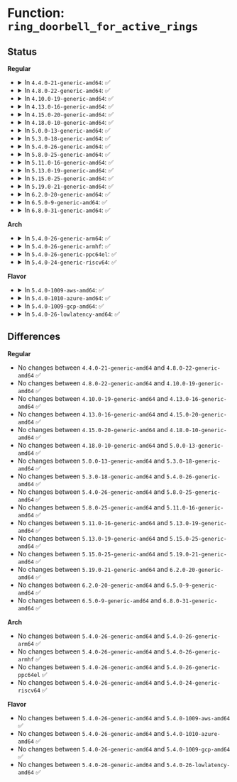 # Function: <code>ring_doorbell_for_active_rings</code>

## Status
<b>Regular</b>
<ul>
<li>
<details>
<summary>In <code>4.4.0-21-generic-amd64</code>: ✅</summary>

```c
void ring_doorbell_for_active_rings(struct xhci_hcd * xhci, unsigned int slot_id, unsigned int ep_index)
```

```json
{
  "name": "ring_doorbell_for_active_rings",
  "collision_type": "Unique Static",
  "inline_type": "No",
  "funcs": [
    {
      "addr": 18446744071585492304,
      "name": "ring_doorbell_for_active_rings",
      "external": false,
      "loc": "drivers/usb/host/xhci-ring.c:350",
      "file": "drivers/usb/host/xhci-ring.c",
      "inline": "seen, unknown",
      "caller_inline": [],
      "caller_func": [
        "drivers/usb/host/xhci-ring.c:handle_cmd_completion",
        "drivers/usb/host/xhci-ring.c:handle_cmd_completion",
        "drivers/usb/host/xhci-ring.c:handle_cmd_completion",
        "drivers/usb/host/xhci-ring.c:handle_cmd_completion"
      ]
    }
  ],
  "symbols": [
    {
      "addr": 18446744071585492304,
      "name": "ring_doorbell_for_active_rings",
      "section": ".text",
      "bind": "STB_LOCAL",
      "size": 177
    }
  ]
}
```
</details>
</li>
<li>
<details>
<summary>In <code>4.8.0-22-generic-amd64</code>: ✅</summary>

```c
void ring_doorbell_for_active_rings(struct xhci_hcd * xhci, unsigned int slot_id, unsigned int ep_index)
```

```json
{
  "name": "ring_doorbell_for_active_rings",
  "collision_type": "Unique Static",
  "inline_type": "No",
  "funcs": [
    {
      "addr": 18446744071585887632,
      "name": "ring_doorbell_for_active_rings",
      "external": false,
      "loc": "drivers/usb/host/xhci-ring.c:339",
      "file": "drivers/usb/host/xhci-ring.c",
      "inline": "seen, unknown",
      "caller_inline": [],
      "caller_func": [
        "drivers/usb/host/xhci-ring.c:handle_cmd_completion",
        "drivers/usb/host/xhci-ring.c:handle_cmd_completion",
        "drivers/usb/host/xhci-ring.c:handle_cmd_completion",
        "drivers/usb/host/xhci-ring.c:handle_cmd_completion"
      ]
    }
  ],
  "symbols": [
    {
      "addr": 18446744071585887632,
      "name": "ring_doorbell_for_active_rings",
      "section": ".text",
      "bind": "STB_LOCAL",
      "size": 197
    }
  ]
}
```
</details>
</li>
<li>
<details>
<summary>In <code>4.10.0-19-generic-amd64</code>: ✅</summary>

```c
void ring_doorbell_for_active_rings(struct xhci_hcd * xhci, unsigned int slot_id, unsigned int ep_index)
```

```json
{
  "name": "ring_doorbell_for_active_rings",
  "collision_type": "Unique Static",
  "inline_type": "No",
  "funcs": [
    {
      "addr": 18446744071586076736,
      "name": "ring_doorbell_for_active_rings",
      "external": false,
      "loc": "drivers/usb/host/xhci-ring.c:423",
      "file": "drivers/usb/host/xhci-ring.c",
      "inline": "seen, unknown",
      "caller_inline": [],
      "caller_func": [
        "drivers/usb/host/xhci-ring.c:handle_cmd_completion",
        "drivers/usb/host/xhci-ring.c:handle_cmd_completion",
        "drivers/usb/host/xhci-ring.c:handle_cmd_completion",
        "drivers/usb/host/xhci-ring.c:handle_cmd_completion"
      ]
    }
  ],
  "symbols": [
    {
      "addr": 18446744071586076736,
      "name": "ring_doorbell_for_active_rings",
      "section": ".text",
      "bind": "STB_LOCAL",
      "size": 197
    }
  ]
}
```
</details>
</li>
<li>
<details>
<summary>In <code>4.13.0-16-generic-amd64</code>: ✅</summary>

```c
void ring_doorbell_for_active_rings(struct xhci_hcd * xhci, unsigned int slot_id, unsigned int ep_index)
```

```json
{
  "name": "ring_doorbell_for_active_rings",
  "collision_type": "Unique Static",
  "inline_type": "No",
  "funcs": [
    {
      "addr": 18446744071586158320,
      "name": "ring_doorbell_for_active_rings",
      "external": false,
      "loc": "drivers/usb/host/xhci-ring.c:422",
      "file": "drivers/usb/host/xhci-ring.c",
      "inline": "seen, unknown",
      "caller_inline": [],
      "caller_func": [
        "drivers/usb/host/xhci-ring.c:handle_cmd_completion",
        "drivers/usb/host/xhci-ring.c:handle_cmd_completion",
        "drivers/usb/host/xhci-ring.c:handle_cmd_completion",
        "drivers/usb/host/xhci-ring.c:handle_cmd_completion"
      ]
    }
  ],
  "symbols": [
    {
      "addr": 18446744071586158320,
      "name": "ring_doorbell_for_active_rings",
      "section": ".text",
      "bind": "STB_LOCAL",
      "size": 194
    }
  ]
}
```
</details>
</li>
<li>
<details>
<summary>In <code>4.15.0-20-generic-amd64</code>: ✅</summary>

```c
void ring_doorbell_for_active_rings(struct xhci_hcd * xhci, unsigned int slot_id, unsigned int ep_index)
```

```json
{
  "name": "ring_doorbell_for_active_rings",
  "collision_type": "Unique Static",
  "inline_type": "No",
  "funcs": [
    {
      "addr": 18446744071586603472,
      "name": "ring_doorbell_for_active_rings",
      "external": false,
      "loc": "drivers/usb/host/xhci-ring.c:411",
      "file": "drivers/usb/host/xhci-ring.c",
      "inline": "seen, unknown",
      "caller_inline": [],
      "caller_func": [
        "drivers/usb/host/xhci-ring.c:handle_cmd_completion",
        "drivers/usb/host/xhci-ring.c:handle_cmd_completion",
        "drivers/usb/host/xhci-ring.c:handle_cmd_completion",
        "drivers/usb/host/xhci-ring.c:handle_cmd_completion"
      ]
    }
  ],
  "symbols": [
    {
      "addr": 18446744071586603472,
      "name": "ring_doorbell_for_active_rings",
      "section": ".text",
      "bind": "STB_LOCAL",
      "size": 194
    }
  ]
}
```
</details>
</li>
<li>
<details>
<summary>In <code>4.18.0-10-generic-amd64</code>: ✅</summary>

```c
void ring_doorbell_for_active_rings(struct xhci_hcd * xhci, unsigned int slot_id, unsigned int ep_index)
```

```json
{
  "name": "ring_doorbell_for_active_rings",
  "collision_type": "Unique Static",
  "inline_type": "No",
  "funcs": [
    {
      "addr": 18446744071586869024,
      "name": "ring_doorbell_for_active_rings",
      "external": false,
      "loc": "drivers/usb/host/xhci-ring.c:411",
      "file": "drivers/usb/host/xhci-ring.c",
      "inline": "seen, unknown",
      "caller_inline": [],
      "caller_func": [
        "drivers/usb/host/xhci-ring.c:handle_cmd_completion",
        "drivers/usb/host/xhci-ring.c:handle_cmd_completion",
        "drivers/usb/host/xhci-ring.c:handle_cmd_completion",
        "drivers/usb/host/xhci-ring.c:handle_cmd_completion"
      ]
    }
  ],
  "symbols": [
    {
      "addr": 18446744071586869024,
      "name": "ring_doorbell_for_active_rings",
      "section": ".text",
      "bind": "STB_LOCAL",
      "size": 191
    }
  ]
}
```
</details>
</li>
<li>
<details>
<summary>In <code>5.0.0-13-generic-amd64</code>: ✅</summary>

```c
void ring_doorbell_for_active_rings(struct xhci_hcd * xhci, unsigned int slot_id, unsigned int ep_index)
```

```json
{
  "name": "ring_doorbell_for_active_rings",
  "collision_type": "Unique Static",
  "inline_type": "No",
  "funcs": [
    {
      "addr": 18446744071587024336,
      "name": "ring_doorbell_for_active_rings",
      "external": false,
      "loc": "drivers/usb/host/xhci-ring.c:411",
      "file": "drivers/usb/host/xhci-ring.c",
      "inline": "seen, unknown",
      "caller_inline": [],
      "caller_func": [
        "drivers/usb/host/xhci-ring.c:handle_cmd_completion",
        "drivers/usb/host/xhci-ring.c:handle_cmd_completion",
        "drivers/usb/host/xhci-ring.c:handle_cmd_completion",
        "drivers/usb/host/xhci-ring.c:handle_cmd_completion",
        "drivers/usb/host/xhci-ring.c:handle_cmd_completion"
      ]
    }
  ],
  "symbols": [
    {
      "addr": 18446744071587024336,
      "name": "ring_doorbell_for_active_rings",
      "section": ".text",
      "bind": "STB_LOCAL",
      "size": 191
    }
  ]
}
```
</details>
</li>
<li>
<details>
<summary>In <code>5.3.0-18-generic-amd64</code>: ✅</summary>

```c
void ring_doorbell_for_active_rings(struct xhci_hcd * xhci, unsigned int slot_id, unsigned int ep_index)
```

```json
{
  "name": "ring_doorbell_for_active_rings",
  "collision_type": "Unique Static",
  "inline_type": "No",
  "funcs": [
    {
      "addr": 18446744071587285808,
      "name": "ring_doorbell_for_active_rings",
      "external": false,
      "loc": "drivers/usb/host/xhci-ring.c:411",
      "file": "drivers/usb/host/xhci-ring.c",
      "inline": "seen, unknown",
      "caller_inline": [],
      "caller_func": [
        "drivers/usb/host/xhci-ring.c:handle_cmd_completion",
        "drivers/usb/host/xhci-ring.c:handle_cmd_completion",
        "drivers/usb/host/xhci-ring.c:xhci_ring_doorbell_for_active_rings"
      ]
    }
  ],
  "symbols": [
    {
      "addr": 18446744071587285808,
      "name": "ring_doorbell_for_active_rings",
      "section": ".text",
      "bind": "STB_LOCAL",
      "size": 197
    }
  ]
}
```
</details>
</li>
<li>
<details>
<summary>In <code>5.4.0-26-generic-amd64</code>: ✅</summary>

```c
void ring_doorbell_for_active_rings(struct xhci_hcd * xhci, unsigned int slot_id, unsigned int ep_index)
```

```json
{
  "name": "ring_doorbell_for_active_rings",
  "collision_type": "Unique Static",
  "inline_type": "No",
  "funcs": [
    {
      "addr": 18446744071587486592,
      "name": "ring_doorbell_for_active_rings",
      "external": false,
      "loc": "drivers/usb/host/xhci-ring.c:411",
      "file": "drivers/usb/host/xhci-ring.c",
      "inline": "seen, unknown",
      "caller_inline": [],
      "caller_func": [
        "drivers/usb/host/xhci-ring.c:handle_cmd_completion",
        "drivers/usb/host/xhci-ring.c:handle_cmd_completion",
        "drivers/usb/host/xhci-ring.c:xhci_ring_doorbell_for_active_rings"
      ]
    }
  ],
  "symbols": [
    {
      "addr": 18446744071587486592,
      "name": "ring_doorbell_for_active_rings",
      "section": ".text",
      "bind": "STB_LOCAL",
      "size": 197
    }
  ]
}
```
</details>
</li>
<li>
<details>
<summary>In <code>5.8.0-25-generic-amd64</code>: ✅</summary>

```c
void ring_doorbell_for_active_rings(struct xhci_hcd * xhci, unsigned int slot_id, unsigned int ep_index)
```

```json
{
  "name": "ring_doorbell_for_active_rings",
  "collision_type": "Unique Static",
  "inline_type": "No",
  "funcs": [
    {
      "addr": 18446744071588359824,
      "name": "ring_doorbell_for_active_rings",
      "external": false,
      "loc": "drivers/usb/host/xhci-ring.c:417",
      "file": "drivers/usb/host/xhci-ring.c",
      "inline": "seen, unknown",
      "caller_inline": [],
      "caller_func": [
        "drivers/usb/host/xhci-ring.c:xhci_handle_cmd_reset_ep",
        "drivers/usb/host/xhci-ring.c:xhci_ring_doorbell_for_active_rings"
      ]
    }
  ],
  "symbols": [
    {
      "addr": 18446744071588359824,
      "name": "ring_doorbell_for_active_rings",
      "section": ".text",
      "bind": "STB_LOCAL",
      "size": 181
    }
  ]
}
```
</details>
</li>
<li>
<details>
<summary>In <code>5.11.0-16-generic-amd64</code>: ✅</summary>

```c
void ring_doorbell_for_active_rings(struct xhci_hcd * xhci, unsigned int slot_id, unsigned int ep_index)
```

```json
{
  "name": "ring_doorbell_for_active_rings",
  "collision_type": "Unique Static",
  "inline_type": "No",
  "funcs": [
    {
      "addr": 18446744071588390112,
      "name": "ring_doorbell_for_active_rings",
      "external": false,
      "loc": "drivers/usb/host/xhci-ring.c:417",
      "file": "drivers/usb/host/xhci-ring.c",
      "inline": "seen, unknown",
      "caller_inline": [],
      "caller_func": [
        "drivers/usb/host/xhci-ring.c:xhci_handle_cmd_reset_ep",
        "drivers/usb/host/xhci-ring.c:xhci_ring_doorbell_for_active_rings"
      ]
    }
  ],
  "symbols": [
    {
      "addr": 18446744071588390112,
      "name": "ring_doorbell_for_active_rings",
      "section": ".text",
      "bind": "STB_LOCAL",
      "size": 181
    }
  ]
}
```
</details>
</li>
<li>
<details>
<summary>In <code>5.13.0-19-generic-amd64</code>: ✅</summary>

```c
void ring_doorbell_for_active_rings(struct xhci_hcd * xhci, unsigned int slot_id, unsigned int ep_index)
```

```json
{
  "name": "ring_doorbell_for_active_rings",
  "collision_type": "Unique Static",
  "inline_type": "No",
  "funcs": [
    {
      "addr": 18446744071588272176,
      "name": "ring_doorbell_for_active_rings",
      "external": false,
      "loc": "drivers/usb/host/xhci-ring.c:440",
      "file": "drivers/usb/host/xhci-ring.c",
      "inline": "seen, unknown",
      "caller_inline": [],
      "caller_func": [
        "drivers/usb/host/xhci-ring.c:xhci_handle_cmd_reset_ep",
        "drivers/usb/host/xhci-ring.c:xhci_ring_doorbell_for_active_rings"
      ]
    }
  ],
  "symbols": [
    {
      "addr": 18446744071588272176,
      "name": "ring_doorbell_for_active_rings",
      "section": ".text",
      "bind": "STB_LOCAL",
      "size": 180
    }
  ]
}
```
</details>
</li>
<li>
<details>
<summary>In <code>5.15.0-25-generic-amd64</code>: ✅</summary>

```c
void ring_doorbell_for_active_rings(struct xhci_hcd * xhci, unsigned int slot_id, unsigned int ep_index)
```

```json
{
  "name": "ring_doorbell_for_active_rings",
  "collision_type": "Unique Static",
  "inline_type": "No",
  "funcs": [
    {
      "addr": 18446744071588923904,
      "name": "ring_doorbell_for_active_rings",
      "external": false,
      "loc": "drivers/usb/host/xhci-ring.c:453",
      "file": "drivers/usb/host/xhci-ring.c",
      "inline": "seen, unknown",
      "caller_inline": [],
      "caller_func": [
        "drivers/usb/host/xhci-ring.c:xhci_handle_cmd_reset_ep",
        "drivers/usb/host/xhci-ring.c:xhci_ring_doorbell_for_active_rings"
      ]
    }
  ],
  "symbols": [
    {
      "addr": 18446744071588923904,
      "name": "ring_doorbell_for_active_rings",
      "section": ".text",
      "bind": "STB_LOCAL",
      "size": 248
    }
  ]
}
```
</details>
</li>
<li>
<details>
<summary>In <code>5.19.0-21-generic-amd64</code>: ✅</summary>

```c
void ring_doorbell_for_active_rings(struct xhci_hcd * xhci, unsigned int slot_id, unsigned int ep_index)
```

```json
{
  "name": "ring_doorbell_for_active_rings",
  "collision_type": "Unique Static",
  "inline_type": "No",
  "funcs": [
    {
      "addr": 18446744071590354848,
      "name": "ring_doorbell_for_active_rings",
      "external": false,
      "loc": "drivers/usb/host/xhci-ring.c:453",
      "file": "drivers/usb/host/xhci-ring.c",
      "inline": "seen, unknown",
      "caller_inline": [],
      "caller_func": [
        "drivers/usb/host/xhci-ring.c:handle_cmd_completion",
        "drivers/usb/host/xhci-ring.c:xhci_ring_doorbell_for_active_rings"
      ]
    }
  ],
  "symbols": [
    {
      "addr": 18446744071590354848,
      "name": "ring_doorbell_for_active_rings",
      "section": ".text",
      "bind": "STB_LOCAL",
      "size": 278
    }
  ]
}
```
</details>
</li>
<li>
<details>
<summary>In <code>6.2.0-20-generic-amd64</code>: ✅</summary>

```c
void ring_doorbell_for_active_rings(struct xhci_hcd * xhci, unsigned int slot_id, unsigned int ep_index)
```

```json
{
  "name": "ring_doorbell_for_active_rings",
  "collision_type": "Unique Static",
  "inline_type": "No",
  "funcs": [
    {
      "addr": 18446744071591985808,
      "name": "ring_doorbell_for_active_rings",
      "external": false,
      "loc": "drivers/usb/host/xhci-ring.c:453",
      "file": "drivers/usb/host/xhci-ring.c",
      "inline": "seen, unknown",
      "caller_inline": [],
      "caller_func": [
        "drivers/usb/host/xhci-ring.c:handle_cmd_completion",
        "drivers/usb/host/xhci-ring.c:xhci_ring_doorbell_for_active_rings"
      ]
    }
  ],
  "symbols": [
    {
      "addr": 18446744071591985808,
      "name": "ring_doorbell_for_active_rings",
      "section": ".text",
      "bind": "STB_LOCAL",
      "size": 278
    }
  ]
}
```
</details>
</li>
<li>
<details>
<summary>In <code>6.5.0-9-generic-amd64</code>: ✅</summary>

```c
void ring_doorbell_for_active_rings(struct xhci_hcd * xhci, unsigned int slot_id, unsigned int ep_index)
```

```json
{
  "name": "ring_doorbell_for_active_rings",
  "collision_type": "Unique Static",
  "inline_type": "No",
  "funcs": [
    {
      "addr": 18446744071592408224,
      "name": "ring_doorbell_for_active_rings",
      "external": false,
      "loc": "drivers/usb/host/xhci-ring.c:507",
      "file": "drivers/usb/host/xhci-ring.c",
      "inline": "seen, unknown",
      "caller_inline": [],
      "caller_func": [
        "drivers/usb/host/xhci-ring.c:handle_cmd_completion",
        "drivers/usb/host/xhci-ring.c:xhci_ring_doorbell_for_active_rings"
      ]
    }
  ],
  "symbols": [
    {
      "addr": 18446744071592408224,
      "name": "ring_doorbell_for_active_rings",
      "section": ".text",
      "bind": "STB_LOCAL",
      "size": 304
    }
  ]
}
```
</details>
</li>
<li>
<details>
<summary>In <code>6.8.0-31-generic-amd64</code>: ✅</summary>

```c
void ring_doorbell_for_active_rings(struct xhci_hcd * xhci, unsigned int slot_id, unsigned int ep_index)
```

```json
{
  "name": "ring_doorbell_for_active_rings",
  "collision_type": "Unique Static",
  "inline_type": "No",
  "funcs": [
    {
      "addr": 18446744071593151680,
      "name": "ring_doorbell_for_active_rings",
      "external": false,
      "loc": "drivers/usb/host/xhci-ring.c:515",
      "file": "drivers/usb/host/xhci-ring.c",
      "inline": "seen, unknown",
      "caller_inline": [],
      "caller_func": [
        "drivers/usb/host/xhci-ring.c:handle_cmd_completion",
        "drivers/usb/host/xhci-ring.c:xhci_ring_doorbell_for_active_rings"
      ]
    }
  ],
  "symbols": [
    {
      "addr": 18446744071593151680,
      "name": "ring_doorbell_for_active_rings",
      "section": ".text",
      "bind": "STB_LOCAL",
      "size": 304
    }
  ]
}
```
</details>
</li>
</ul>
<b>Arch</b>
<ul>
<li>
<details>
<summary>In <code>5.4.0-26-generic-arm64</code>: ✅</summary>

```c
void ring_doorbell_for_active_rings(struct xhci_hcd * xhci, unsigned int slot_id, unsigned int ep_index)
```

```json
{
  "name": "ring_doorbell_for_active_rings",
  "collision_type": "Unique Static",
  "inline_type": "No",
  "funcs": [
    {
      "addr": 18446603336500624440,
      "name": "ring_doorbell_for_active_rings",
      "external": false,
      "loc": "drivers/usb/host/xhci-ring.c:411",
      "file": "drivers/usb/host/xhci-ring.c",
      "inline": "seen, unknown",
      "caller_inline": [],
      "caller_func": [
        "drivers/usb/host/xhci-ring.c:handle_cmd_completion",
        "drivers/usb/host/xhci-ring.c:handle_cmd_completion",
        "drivers/usb/host/xhci-ring.c:xhci_ring_doorbell_for_active_rings"
      ]
    }
  ],
  "symbols": [
    {
      "addr": 18446603336500624440,
      "name": "ring_doorbell_for_active_rings",
      "section": ".text",
      "bind": "STB_LOCAL",
      "size": 280
    }
  ]
}
```
</details>
</li>
<li>
<details>
<summary>In <code>5.4.0-26-generic-armhf</code>: ✅</summary>

```c
void ring_doorbell_for_active_rings(struct xhci_hcd * xhci, unsigned int slot_id, unsigned int ep_index)
```

```json
{
  "name": "ring_doorbell_for_active_rings",
  "collision_type": "Unique Static",
  "inline_type": "No",
  "funcs": [
    {
      "addr": 3233084304,
      "name": "ring_doorbell_for_active_rings",
      "external": false,
      "loc": "drivers/usb/host/xhci-ring.c:411",
      "file": "drivers/usb/host/xhci-ring.c",
      "inline": "seen, unknown",
      "caller_inline": [],
      "caller_func": [
        "drivers/usb/host/xhci-ring.c:handle_cmd_completion",
        "drivers/usb/host/xhci-ring.c:handle_cmd_completion",
        "drivers/usb/host/xhci-ring.c:xhci_handle_cmd_set_deq",
        "drivers/usb/host/xhci-ring.c:xhci_ring_doorbell_for_active_rings"
      ]
    }
  ],
  "symbols": [
    {
      "addr": 3233084304,
      "name": "ring_doorbell_for_active_rings",
      "section": ".text",
      "bind": "STB_LOCAL",
      "size": 268
    }
  ]
}
```
</details>
</li>
<li>
<details>
<summary>In <code>5.4.0-26-generic-ppc64el</code>: ✅</summary>

```c
void ring_doorbell_for_active_rings(struct xhci_hcd * xhci, unsigned int slot_id, unsigned int ep_index)
```

```json
{
  "name": "ring_doorbell_for_active_rings",
  "collision_type": "Unique Static",
  "inline_type": "No",
  "funcs": [
    {
      "addr": 13835058055294041136,
      "name": "ring_doorbell_for_active_rings",
      "external": false,
      "loc": "drivers/usb/host/xhci-ring.c:411",
      "file": "drivers/usb/host/xhci-ring.c",
      "inline": "seen, unknown",
      "caller_inline": [],
      "caller_func": [
        "drivers/usb/host/xhci-ring.c:handle_cmd_completion",
        "drivers/usb/host/xhci-ring.c:handle_cmd_completion",
        "drivers/usb/host/xhci-ring.c:xhci_ring_doorbell_for_active_rings"
      ]
    }
  ],
  "symbols": [
    {
      "addr": 13835058055294041136,
      "name": "ring_doorbell_for_active_rings",
      "section": ".text",
      "bind": "STB_LOCAL",
      "size": 268
    }
  ]
}
```
</details>
</li>
<li>
<details>
<summary>In <code>5.4.0-24-generic-riscv64</code>: ✅</summary>

```c
void ring_doorbell_for_active_rings(struct xhci_hcd * xhci, unsigned int slot_id, unsigned int ep_index)
```

```json
{
  "name": "ring_doorbell_for_active_rings",
  "collision_type": "Unique Static",
  "inline_type": "No",
  "funcs": [
    {
      "addr": 18446743936277491236,
      "name": "ring_doorbell_for_active_rings",
      "external": false,
      "loc": "drivers/usb/host/xhci-ring.c:411",
      "file": "drivers/usb/host/xhci-ring.c",
      "inline": "seen, unknown",
      "caller_inline": [],
      "caller_func": [
        "drivers/usb/host/xhci-ring.c:handle_cmd_completion",
        "drivers/usb/host/xhci-ring.c:handle_cmd_completion",
        "drivers/usb/host/xhci-ring.c:xhci_ring_doorbell_for_active_rings"
      ]
    }
  ],
  "symbols": [
    {
      "addr": 18446743936277491236,
      "name": "ring_doorbell_for_active_rings",
      "section": ".text",
      "bind": "STB_LOCAL",
      "size": 300
    }
  ]
}
```
</details>
</li>
</ul>
<b>Flavor</b>
<ul>
<li>
<details>
<summary>In <code>5.4.0-1009-aws-amd64</code>: ✅</summary>

```c
void ring_doorbell_for_active_rings(struct xhci_hcd * xhci, unsigned int slot_id, unsigned int ep_index)
```

```json
{
  "name": "ring_doorbell_for_active_rings",
  "collision_type": "Unique Static",
  "inline_type": "No",
  "funcs": [
    {
      "addr": 18446744071587192624,
      "name": "ring_doorbell_for_active_rings",
      "external": false,
      "loc": "drivers/usb/host/xhci-ring.c:411",
      "file": "drivers/usb/host/xhci-ring.c",
      "inline": "seen, unknown",
      "caller_inline": [],
      "caller_func": [
        "drivers/usb/host/xhci-ring.c:handle_cmd_completion",
        "drivers/usb/host/xhci-ring.c:handle_cmd_completion",
        "drivers/usb/host/xhci-ring.c:xhci_ring_doorbell_for_active_rings"
      ]
    }
  ],
  "symbols": [
    {
      "addr": 18446744071587192624,
      "name": "ring_doorbell_for_active_rings",
      "section": ".text",
      "bind": "STB_LOCAL",
      "size": 197
    }
  ]
}
```
</details>
</li>
<li>
<details>
<summary>In <code>5.4.0-1010-azure-amd64</code>: ✅</summary>

```c
void ring_doorbell_for_active_rings(struct xhci_hcd * xhci, unsigned int slot_id, unsigned int ep_index)
```

```json
{
  "name": "ring_doorbell_for_active_rings",
  "collision_type": "Unique Static",
  "inline_type": "No",
  "funcs": [
    {
      "addr": 18446744071586951376,
      "name": "ring_doorbell_for_active_rings",
      "external": false,
      "loc": "drivers/usb/host/xhci-ring.c:411",
      "file": "drivers/usb/host/xhci-ring.c",
      "inline": "seen, unknown",
      "caller_inline": [],
      "caller_func": [
        "drivers/usb/host/xhci-ring.c:handle_cmd_completion",
        "drivers/usb/host/xhci-ring.c:handle_cmd_completion",
        "drivers/usb/host/xhci-ring.c:xhci_ring_doorbell_for_active_rings"
      ]
    }
  ],
  "symbols": [
    {
      "addr": 18446744071586951376,
      "name": "ring_doorbell_for_active_rings",
      "section": ".text",
      "bind": "STB_LOCAL",
      "size": 197
    }
  ]
}
```
</details>
</li>
<li>
<details>
<summary>In <code>5.4.0-1009-gcp-amd64</code>: ✅</summary>

```c
void ring_doorbell_for_active_rings(struct xhci_hcd * xhci, unsigned int slot_id, unsigned int ep_index)
```

```json
{
  "name": "ring_doorbell_for_active_rings",
  "collision_type": "Unique Static",
  "inline_type": "No",
  "funcs": [
    {
      "addr": 18446744071587441152,
      "name": "ring_doorbell_for_active_rings",
      "external": false,
      "loc": "drivers/usb/host/xhci-ring.c:411",
      "file": "drivers/usb/host/xhci-ring.c",
      "inline": "seen, unknown",
      "caller_inline": [],
      "caller_func": [
        "drivers/usb/host/xhci-ring.c:handle_cmd_completion",
        "drivers/usb/host/xhci-ring.c:handle_cmd_completion",
        "drivers/usb/host/xhci-ring.c:xhci_ring_doorbell_for_active_rings"
      ]
    }
  ],
  "symbols": [
    {
      "addr": 18446744071587441152,
      "name": "ring_doorbell_for_active_rings",
      "section": ".text",
      "bind": "STB_LOCAL",
      "size": 197
    }
  ]
}
```
</details>
</li>
<li>
<details>
<summary>In <code>5.4.0-26-lowlatency-amd64</code>: ✅</summary>

```c
void ring_doorbell_for_active_rings(struct xhci_hcd * xhci, unsigned int slot_id, unsigned int ep_index)
```

```json
{
  "name": "ring_doorbell_for_active_rings",
  "collision_type": "Unique Static",
  "inline_type": "No",
  "funcs": [
    {
      "addr": 18446744071587548128,
      "name": "ring_doorbell_for_active_rings",
      "external": false,
      "loc": "drivers/usb/host/xhci-ring.c:411",
      "file": "drivers/usb/host/xhci-ring.c",
      "inline": "seen, unknown",
      "caller_inline": [],
      "caller_func": [
        "drivers/usb/host/xhci-ring.c:handle_cmd_completion",
        "drivers/usb/host/xhci-ring.c:handle_cmd_completion",
        "drivers/usb/host/xhci-ring.c:xhci_ring_doorbell_for_active_rings"
      ]
    }
  ],
  "symbols": [
    {
      "addr": 18446744071587548128,
      "name": "ring_doorbell_for_active_rings",
      "section": ".text",
      "bind": "STB_LOCAL",
      "size": 197
    }
  ]
}
```
</details>
</li>
</ul>

## Differences
<b>Regular</b>
<ul>
<li>
No changes between <code>4.4.0-21-generic-amd64</code> and <code>4.8.0-22-generic-amd64</code> ✅
</li>
<li>
No changes between <code>4.8.0-22-generic-amd64</code> and <code>4.10.0-19-generic-amd64</code> ✅
</li>
<li>
No changes between <code>4.10.0-19-generic-amd64</code> and <code>4.13.0-16-generic-amd64</code> ✅
</li>
<li>
No changes between <code>4.13.0-16-generic-amd64</code> and <code>4.15.0-20-generic-amd64</code> ✅
</li>
<li>
No changes between <code>4.15.0-20-generic-amd64</code> and <code>4.18.0-10-generic-amd64</code> ✅
</li>
<li>
No changes between <code>4.18.0-10-generic-amd64</code> and <code>5.0.0-13-generic-amd64</code> ✅
</li>
<li>
No changes between <code>5.0.0-13-generic-amd64</code> and <code>5.3.0-18-generic-amd64</code> ✅
</li>
<li>
No changes between <code>5.3.0-18-generic-amd64</code> and <code>5.4.0-26-generic-amd64</code> ✅
</li>
<li>
No changes between <code>5.4.0-26-generic-amd64</code> and <code>5.8.0-25-generic-amd64</code> ✅
</li>
<li>
No changes between <code>5.8.0-25-generic-amd64</code> and <code>5.11.0-16-generic-amd64</code> ✅
</li>
<li>
No changes between <code>5.11.0-16-generic-amd64</code> and <code>5.13.0-19-generic-amd64</code> ✅
</li>
<li>
No changes between <code>5.13.0-19-generic-amd64</code> and <code>5.15.0-25-generic-amd64</code> ✅
</li>
<li>
No changes between <code>5.15.0-25-generic-amd64</code> and <code>5.19.0-21-generic-amd64</code> ✅
</li>
<li>
No changes between <code>5.19.0-21-generic-amd64</code> and <code>6.2.0-20-generic-amd64</code> ✅
</li>
<li>
No changes between <code>6.2.0-20-generic-amd64</code> and <code>6.5.0-9-generic-amd64</code> ✅
</li>
<li>
No changes between <code>6.5.0-9-generic-amd64</code> and <code>6.8.0-31-generic-amd64</code> ✅
</li>
</ul>
<b>Arch</b>
<ul>
<li>
No changes between <code>5.4.0-26-generic-amd64</code> and <code>5.4.0-26-generic-arm64</code> ✅
</li>
<li>
No changes between <code>5.4.0-26-generic-amd64</code> and <code>5.4.0-26-generic-armhf</code> ✅
</li>
<li>
No changes between <code>5.4.0-26-generic-amd64</code> and <code>5.4.0-26-generic-ppc64el</code> ✅
</li>
<li>
No changes between <code>5.4.0-26-generic-amd64</code> and <code>5.4.0-24-generic-riscv64</code> ✅
</li>
</ul>
<b>Flavor</b>
<ul>
<li>
No changes between <code>5.4.0-26-generic-amd64</code> and <code>5.4.0-1009-aws-amd64</code> ✅
</li>
<li>
No changes between <code>5.4.0-26-generic-amd64</code> and <code>5.4.0-1010-azure-amd64</code> ✅
</li>
<li>
No changes between <code>5.4.0-26-generic-amd64</code> and <code>5.4.0-1009-gcp-amd64</code> ✅
</li>
<li>
No changes between <code>5.4.0-26-generic-amd64</code> and <code>5.4.0-26-lowlatency-amd64</code> ✅
</li>
</ul>
